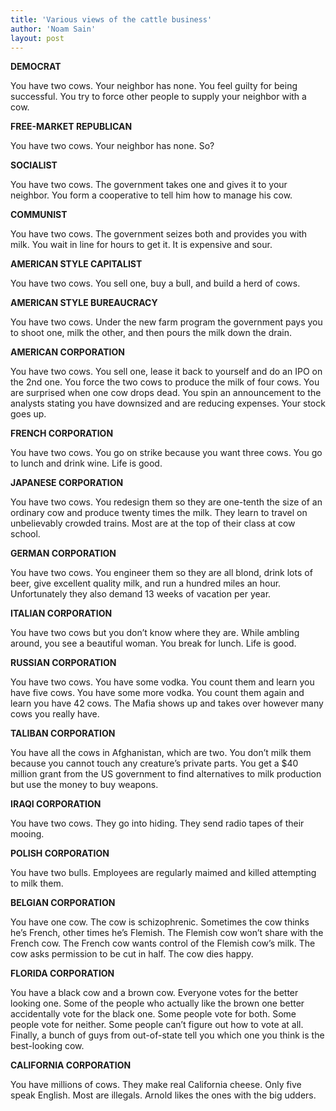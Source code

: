 ```yaml
---
title: 'Various views of the cattle business'
author: 'Noam Sain'
layout: post
---
```


**DEMOCRAT**

You have two cows. Your neighbor has none. You feel guilty for being successful. You try to force other people to supply your neighbor with a cow.

**FREE-MARKET REPUBLICAN**

You have two cows. Your neighbor has none. So?

**SOCIALIST**

You have two cows. The government takes one and gives it to your neighbor. You form a cooperative to tell him how to manage his cow.

**COMMUNIST**

You have two cows. The government seizes both and provides you with milk. You wait in line for hours to get it. It is expensive and sour.

**AMERICAN STYLE CAPITALIST**

You have two cows. You sell one, buy a bull, and build a herd of cows.

**AMERICAN STYLE BUREAUCRACY**

You have two cows. Under the new farm program the government pays you to shoot one, milk the other, and then pours the milk down the drain.

**AMERICAN CORPORATION**

You have two cows. You sell one, lease it back to yourself and do an IPO on the 2nd one. You force the two cows to produce the milk of four cows. You are surprised when one cow drops dead. You spin an announcement to the analysts stating you have downsized and are reducing expenses. Your stock goes up.

**FRENCH CORPORATION**

You have two cows. You go on strike because you want three cows. You go to lunch and drink wine. Life is good.

**JAPANESE CORPORATION**

You have two cows. You redesign them so they are one-tenth the size of an ordinary cow and produce twenty times the milk. They learn to travel on unbelievably crowded trains. Most are at the top of their class at cow school.

**GERMAN CORPORATION**

You have two cows. You engineer them so they are all blond, drink lots of beer, give excellent quality milk, and run a hundred miles an hour. Unfortunately they also demand 13 weeks of vacation per year.

**ITALIAN CORPORATION**

You have two cows but you don’t know where they are. While ambling around, you see a beautiful woman. You break for lunch. Life is good.

**RUSSIAN CORPORATION**

You have two cows. You have some vodka. You count them and learn you have five cows. You have some more vodka. You count them again and learn you have 42 cows. The Mafia shows up and takes over however many cows you really have.

**TALIBAN CORPORATION**

You have all the cows in Afghanistan, which are two. You don’t milk them because you cannot touch any creature’s private parts. You get a $40 million grant from the US government to find alternatives to milk production but use the money to buy weapons.

**IRAQI CORPORATION**

You have two cows. They go into hiding. They send radio tapes of their mooing.

**POLISH CORPORATION**

You have two bulls. Employees are regularly maimed and killed attempting to milk them.

**BELGIAN CORPORATION**

You have one cow. The cow is schizophrenic. Sometimes the cow thinks he’s French, other times he’s Flemish. The Flemish cow won’t share with the French cow. The French cow wants control of the Flemish cow’s milk. The cow asks permission to be cut in half. The cow dies happy.

**FLORIDA CORPORATION**

You have a black cow and a brown cow. Everyone votes for the better looking one. Some of the people who actually like the brown one better accidentally vote for the black one. Some people vote for both. Some people vote for neither. Some people can’t figure out how to vote at all. Finally, a bunch of guys from out-of-state tell you which one you think is the best-looking cow.

**CALIFORNIA CORPORATION**

You have millions of cows. They make real California cheese. Only five speak English. Most are illegals. Arnold likes the ones with the big udders.